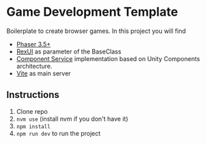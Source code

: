# Game Development Template

Boilerplate to create browser games. In this project you will find

- [Phaser 3.5+](https://phaser.io/phaser3)
- [RexUI](https://rexrainbow.github.io/phaser3-rex-notes/docs/site/ui-overview/) as parameter of the BaseClass
- [Component Service](https://youtu.be/a1MlMgRzsDU) implementation based on Unity Components architecture.
- [Vite](https://vitejs.dev/guide/) as main server

## Instructions

1. Clone repo
2. `nvm use` (install nvm if you don't have it)
3. `npm install`
4. `npm run dev` to run the project
